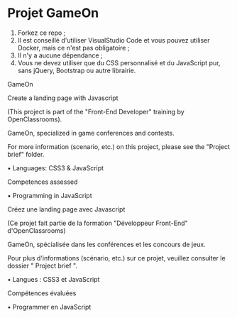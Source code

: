 # Projet GameOn
1. Forkez ce repo ;
2. Il est conseillé d'utiliser VisualStudio Code et vous pouvez utiliser Docker, mais ce n'est pas obligatoire ;
3. Il n'y a aucune dépendance ;
4. Vous ne devez utiliser que du CSS personnalisé et du JavaScript pur, sans jQuery, Bootstrap ou autre librairie.

GameOn

Create a landing page with Javascript 

(This project is part of the "Front-End Developer" training by OpenClassrooms).

GameOn, specialized in game conferences and contests.

For more information (scenario, etc.) on this project, please see the "Project brief" folder.

•	Languages: CSS3 & JavaScript

Competences assessed

•	 Programming in JavaScript


Créez une landing page avec Javascript 

(Ce projet fait partie de la formation "Développeur Front-End" d'OpenClassrooms)

GameOn, spécialisée dans les conférences et les concours de jeux.

Pour plus d'informations (scénario, etc.) sur ce projet, veuillez consulter le dossier " Project brief ".

•	Langues : CSS3 et JavaScript

Compétences évaluées

•	Programmer en JavaScript
